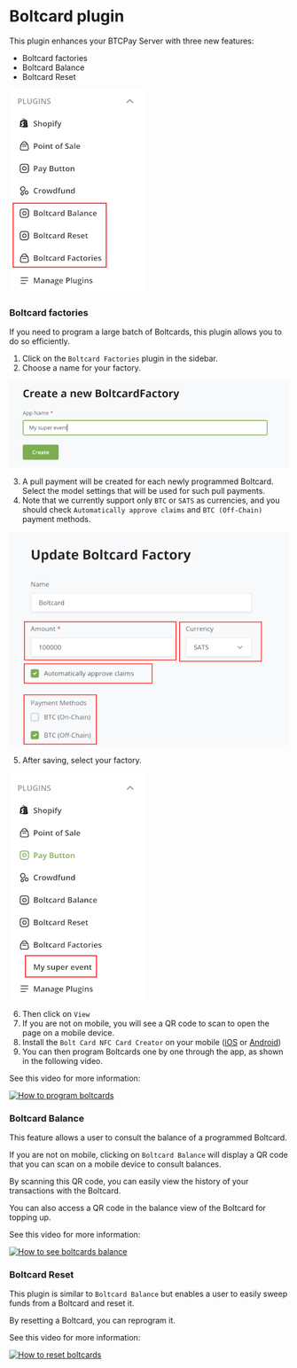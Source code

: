 # Boltcard plugin

This plugin enhances your BTCPay Server with three new features:

* Boltcard factories
* Boltcard Balance
* Boltcard Reset

 ![Plugins](./images/1.png)

### Boltcard factories

If you need to program a large batch of Boltcards, this plugin allows you to do so efficiently.

1. Click on the `Boltcard Factories` plugin in the sidebar.
2. Choose a name for your factory.

![Create Plugins](./images/2.png)

3. A pull payment will be created for each newly programmed Boltcard. Select the model settings that will be used for such pull payments.
4. Note that we currently support only `BTC` or `SATS` as currencies, and you should check `Automatically approve claims` and `BTC (Off-Chain)` payment methods.

![Create Factory](./images/4.png)

5. After saving, select your factory.

![Select Factory](./images/3.png)

6. Then click on `View`
7. If you are not on mobile, you will see a QR code to scan to open the page on a mobile device.
8. Install the `Bolt Card NFC Card Creator` on your mobile ([iOS](https://apps.apple.com/us/app/boltcard-nfc-programmer/id6450968873) or [Android](https://play.google.com/store/apps/details?id=com.lightningnfcapp&pcampaignid=web_share))
9. You can then program Boltcards one by one through the app, as shown in the following video.

See this video for more information:

[![How to program boltcards](https://img.youtube.com/vi/82uyNBM-Vn4/0.jpg)](https://www.youtube.com/watch?v=82uyNBM-Vn4)

### Boltcard Balance

This feature allows a user to consult the balance of a programmed Boltcard.

If you are not on mobile, clicking on `Boltcard Balance` will display a QR code that you can scan on a mobile device to consult balances.

By scanning this QR code, you can easily view the history of your transactions with the Boltcard.

You can also access a QR code in the balance view of the Boltcard for topping up.

See this video for more information:

[![How to see boltcards balance](https://img.youtube.com/vi/4wHTP9NbptM/0.jpg)](https://www.youtube.com/watch?v=4wHTP9NbptM)

### Boltcard Reset

This plugin is similar to `Boltcard Balance` but enables a user to easily sweep funds from a Boltcard and reset it.

By resetting a Boltcard, you can reprogram it.

See this video for more information:

[![How to reset boltcards](https://img.youtube.com/vi/OewDRUMNk7c/0.jpg)](https://www.youtube.com/watch?v=OewDRUMNk7c)